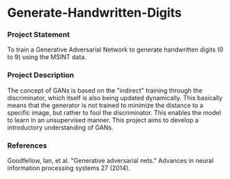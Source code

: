 # Generate-Handwritten-Digits

### Project Statement
To train a Generative Adversarial Network to generate handwritten digits (0 to 9) using the MSINT data.

### Project Description
The concept of GANs is based on the "indirect" training through the discriminator, which itself is also being updated dynamically. This basically means that the generator is not trained to minimize the distance to a specific image, but rather to fool the discriminator. This enables the model to learn in an unsupervised manner.
This project aims to develop a introductory understanding of GANs.

### References
Goodfellow, Ian, et al. "Generative adversarial nets." Advances in neural information processing systems 27 (2014).
